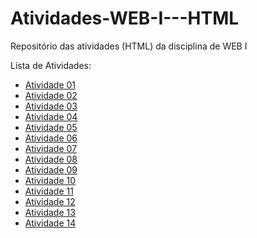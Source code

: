 # Atividades-WEB-I---HTML
Repositório das atividades (HTML) da disciplina de WEB I

Lista de Atividades:
- [Atividade 01](Atividades/atividade01.html)
- [Atividade 02](Atividades/atividade02.html)
- [Atividade 03](Atividades/atividade03.html)
- [Atividade 04](Atividades/atividade04.html)
- [Atividade 05](Atividades/atividade05.html)
- [Atividade 06](Atividades/atividade06.html)
- [Atividade 07](Atividades/atividade07.html)
- [Atividade 08](Atividades/atividade08.html)
- [Atividade 09](Atividades/atividade09.html)
- [Atividade 10](Atividades/atividade10.html)
- [Atividade 11](Atividades/atividade11.html)
- [Atividade 12](Atividades/atividade12.html)
- [Atividade 13](Atividades/atividade13.html)
- [Atividade 14](Atividades/atividade14.html)

